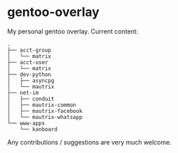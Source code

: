 # gentoo-overlay

My personal gentoo overlay.
Current content:

```
.
├── acct-group
│   └── matrix
├── acct-user
│   └── matrix
├── dev-python
│   ├── asyncpg
│   └── mautrix
├── net-im
│   ├── conduit
│   ├── mautrix-common
│   ├── mautrix-facebook
│   └── mautrix-whatsapp
└── www-apps
    └── kanboard

```

Any contributions / suggestions are very much welcome.


